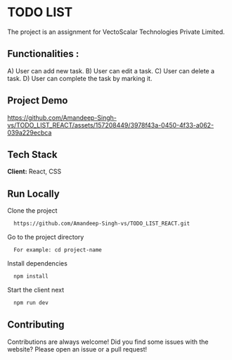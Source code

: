 # TODO LIST
The project is an assignment for VectoScalar Technologies Private Limited.

## Functionalities : 
A) User can add new task.
B) User can edit a task.
C) User can delete a task.
D) User can complete the task by marking it.

## Project Demo

https://github.com/Amandeep-Singh-vs/TODO_LIST_REACT/assets/157208449/3978f43a-0450-4f33-a062-039a229ecbca



## Tech Stack

**Client:** React, CSS

## Run Locally

Clone the project

```bash
  https://github.com/Amandeep-Singh-vs/TODO_LIST_REACT.git
```

Go to the project directory

```bash
  For example: cd project-name
```

Install dependencies

```bash
  npm install
```

Start the client next

```bash
  npm run dev
```

## Contributing
Contributions are always welcome!
Did you find some issues with the website? Please open an issue or a pull request!
